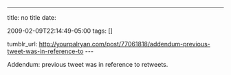 ---
title: no title
date:

 2009-02-09T22:14:49-05:00 
tags:  []

tumblr_url:
http://yourpalryan.com/post/77061818/addendum-previous-tweet-was-in-reference-to
\-\--

Addendum: previous tweet was in reference to retweets.

